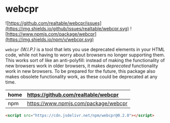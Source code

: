 # webcpr

![https://github.com/realtable/webcpr/issues](https://img.shields.io/github/issues/realtable/webcpr.svg)
![https://www.npmjs.com/package/webcpr](https://img.shields.io/npm/v/webcpr.svg)

`webcpr` *(W.I.P.)* is a tool that lets you use deprecated elements in your HTML
code, while not having to worry about browsers no longer supporting them. This
works sort of like an anti-polyfill: instead of making the functionality of new
browsers work in older browsers, it makes *deprecated* functionality work in
new browsers. To be prepared for the future, this package also makes obsolete
functionality work, as these could be deprecated at any time.

| home  | https://github.com/realtable/webcpr  |
|:----- |:------------------------------------ |
| npm   | https://www.npmjs.com/package/webcpr |

```html
<script src="https://cdn.jsdelivr.net/npm/webcpr@0.2.0"></script>
```
